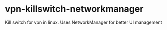 # vpn-killswitch-networkmanager
Kill switch for vpn in linux. Uses NetworkManager for better UI management
